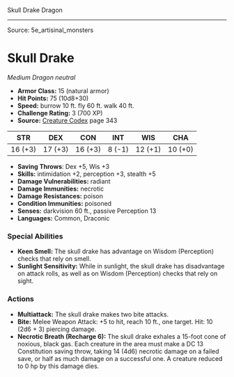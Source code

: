 <MonsterName/>Skull Drake</MonsterName>
<CreatureType/>Dragon</CreatureType>



---

Source: 5e_artisinal_monsters

# Skull Drake

*Medium* *Dragon* *neutral*

- **Armor Class:** 15 (natural armor)
- **Hit Points:** 75 (10d8+30)
- **Speed:** burrow 10 ft. fly 60 ft. walk 40 ft.
- **Challenge Rating:** 3 (700 XP)
- **Source:** [Creature Codex](https://koboldpress.com/kpstore/product/creature-codex-for-5th-edition-dnd) page 343

| STR | DEX | CON | INT | WIS | CHA |
| --- | --- | --- | --- | --- | --- |
| 16 (+3) | 17 (+3) | 16 (+3) | 8 (-1) | 12 (+1) | 10 (+0) |

- **Saving Throws**: Dex +5, Wis +3
- **Skills:** intimidation +2, perception +3, stealth +5
- **Damage Vulnerabilities:** radiant
- **Damage Immunities:** necrotic
- **Damage Resistances:** poison
- **Condition Immunities:** poisoned
- **Senses:** darkvision 60 ft., passive Perception 13
- **Languages:** Common, Draconic

### Special Abilities

- **Keen Smell:** The skull drake has advantage on Wisdom (Perception) checks that rely on smell.
- **Sunlight Sensitivity:** While in sunlight, the skull drake has disadvantage on attack rolls, as well as on Wisdom (Perception) checks that rely on sight.

### Actions

- **Multiattack:** The skull drake makes two bite attacks.
- **Bite:** Melee Weapon Attack: +5 to hit, reach 10 ft., one target. Hit: 10 (2d6 + 3) piercing damage.
- **Necrotic Breath (Recharge 6):** The skull drake exhales a 15-foot cone of noxious, black gas. Each creature in the area must make a DC 13 Constitution saving throw, taking 14 (4d6) necrotic damage on a failed save, or half as much damage on a successful one. A creature reduced to 0 hp by this damage dies.




